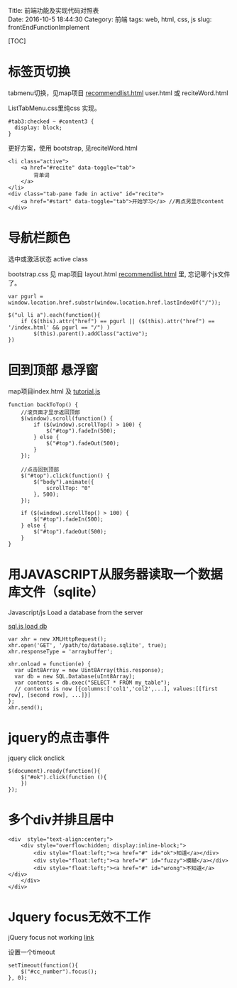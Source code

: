 ﻿Title: 前端功能及实现代码对照表  
Date: 2016-10-5 18:44:30
Category: 前端
tags: web, html, css, js
slug: frontEndFunctionImplement

[TOC]

# 标签页切换

tabmenu切换，见map项目 [recommendlist.html](http://www.zhimind.com/recommendlist.html) user.html 或 reciteWord.html

ListTabMenu.css里纯css 实现。 

    #tab3:checked ~ #content3 {
      display: block;
    }

更好方案，使用 bootstrap, 见reciteWord.html

    <li class="active">
		<a href="#recite" data-toggle="tab">
			背单词
		</a>
	</li>
    <div class="tab-pane fade in active" id="recite">
        <a href="#start" data-toggle="tab">开始学习</a> //再点另显示content
    </div>

# 导航栏颜色

选中或激活状态 active class

bootstrap.css 见 map项目 layout.html [recommendlist.html](http://www.zhimind.com/recommendlist.html) 里, 忘记哪个js文件了。

    var pgurl = window.location.href.substr(window.location.href.lastIndexOf("/"));

    $("ul li a").each(function(){
        if ($(this).attr("href") == pgurl || ($(this).attr("href") == '/index.html' && pgurl == "/") )
            $(this).parent().addClass("active");
    })

# 回到顶部 悬浮窗

map项目index.html 及 [tutorial.js](http://www.zhimind.com/static/js/tutorial.js)

    function backToTop() {
        //滚页面才显示返回顶部
        $(window).scroll(function() {
            if ($(window).scrollTop() > 100) {
                $("#top").fadeIn(500);
            } else {
                $("#top").fadeOut(500);
            }
        });

        //点击回到顶部
        $("#top").click(function() {
            $("body").animate({
                scrollTop: "0"
            }, 500);
        });

        if ($(window).scrollTop() > 100) {
            $("#top").fadeIn(500);
        } else {
            $("#top").fadeOut(500);
        }
    }

# 用JAVASCRIPT从服务器读取一个数据库文件（sqlite）

Javascript/js Load a database from the server

[sql.js load db](https://github.com/kripken/sql.js/wiki/Load-a-database-from-the-server)

    var xhr = new XMLHttpRequest();
    xhr.open('GET', '/path/to/database.sqlite', true);
    xhr.responseType = 'arraybuffer';

    xhr.onload = function(e) {
      var uInt8Array = new Uint8Array(this.response);
      var db = new SQL.Database(uInt8Array);
      var contents = db.exec("SELECT * FROM my_table");
      // contents is now [{columns:['col1','col2',...], values:[[first row], [second row], ...]}]
    };
    xhr.send();

# jquery的点击事件

jquery click onclick

    $(document).ready(function(){
        $("#ok").click(function (){
        })
    });


# 多个div并排且居中

    <div  style="text-align:center;">
        <div style="overflow:hidden; display:inline-block;">
            <div style="float:left;"><a href="#" id="ok">知道</a></div>
            <div style="float:left;"><a href="#" id="fuzzy">模糊</a></div>
            <div style="float:left;"><a href="#" id="wrong">不知道</a></div>
        </div>
    </div>

# Jquery focus无效不工作

jQuery focus not working [link](http://stackoverflow.com/questions/18383747/jquery-focus-not-working)

设置一个timeout

    setTimeout(function(){
        $("#cc_number").focus();
    }, 0);
